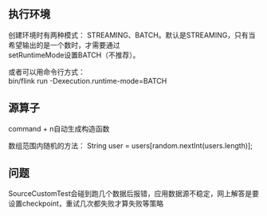 ## 执行环境

创建环境时有两种模式： STREAMING、BATCH。默认是STREAMING，只有当希望输出的是一个数时，才需要通过  
setRuntimeMode设置BATCH（不推荐）。

或者可以用命令行方式：  
bin/flink run -Dexecution.runtime-mode=BATCH

## 源算子

command + n自动生成构造函数  

数组范围内随机的方法： String user = users[random.nextInt(users.length)];  

## 问题

SourceCustomTest会碰到跑几个数据后报错，应用数据源不稳定，网上解答是要设置checkpoint，重试几次都失败才算失败等策略  
